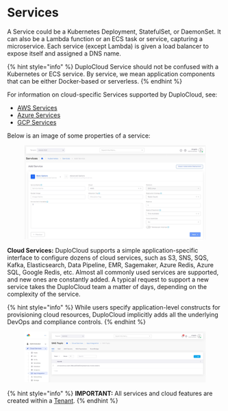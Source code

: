 # Services

A Service could be a Kubernetes Deployment, StatefulSet, or DaemonSet. It can also be a Lambda function or an ECS task or service, capturing a microservice. Each service (except Lambda) is given a load balancer to expose itself and assigned a DNS name.

{% hint style="info" %}
DuploCloud Service should not be confused with a Kubernetes or ECS service. By service, we mean application components that can be either Docker-based or serverless.
{% endhint %}

For information on cloud-specific Services supported by DuploCloud, see:

* [AWS Services](../../overview/aws-services/)
* [Azure Services](../../overview-2/azure-services/)
* [GCP Services](../../overview-1/gcp-services/)

Below is an image of some properties of a service:

<figure><img src="../../.gitbook/assets/screenshot-nimbusweb.me-2024.02.20-15_45_12.png" alt=""><figcaption></figcaption></figure>

**Cloud Services:** DuploCloud supports a simple application-specific interface to configure dozens of cloud services, such as S3, SNS, SQS, Kafka, Elasticsearch, Data Pipeline, EMR, Sagemaker, Azure Redis, Azure SQL, Google Redis, etc. Almost all commonly used services are supported, and new ones are constantly added. A typical request to support a new service takes the DuploCloud team a matter of days, depending on the complexity of the service.

{% hint style="info" %}
While users specify application-level constructs for provisioning cloud resources, DuploCloud implicitly adds all the underlying DevOps and compliance controls.
{% endhint %}

<figure><img src="../../.gitbook/assets/screenshot-nimbusweb.me-2024.02.20-15_49_52.png" alt=""><figcaption></figcaption></figure>

{% hint style="info" %}
**IMPORTANT:** All services and cloud features are created within a [Tenant](tenant.md).
{% endhint %}
